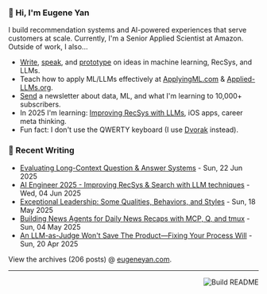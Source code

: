 ### 👋 Hi, I'm Eugene Yan

I build recommendation systems and AI-powered experiences that serve customers at scale. Currently, I'm a Senior Applied Scientist at Amazon. Outside of work, I also...

- [Write](https://eugeneyan.com/writing/), [speak](https://eugeneyan.com/speaking/), and [prototype](https://eugeneyan.com/prototyping/) on ideas in machine learning, RecSys, and LLMs.
- Teach how to apply ML/LLMs effectively at [ApplyingML.com](https://applyingml.com) & [Applied-LLMs.org](https://applied-llms.org).
- [Send](https://eugeneyan.com/subscribe/) a newsletter about data, ML, and what I'm learning to 10,000+ subscribers.
- In 2025 I'm learning: [Improving RecSys with LLMs](https://eugeneyan.com/writing/recsys-llm/), iOS apps, career meta thinking.
- Fun fact: I don't use the QWERTY keyboard (I use [Dvorak](https://en.wikipedia.org/wiki/Dvorak_keyboard_layout) instead).

### 📝 Recent Writing

<!-- writing starts -->
* [Evaluating Long-Context Question & Answer Systems](https://eugeneyan.com//writing/qa-evals/) - Sun, 22 Jun 2025
* [AI Engineer 2025 - Improving RecSys & Search with LLM techniques](https://eugeneyan.com//speaking/aie-2025/) - Wed, 04 Jun 2025
* [Exceptional Leadership: Some Qualities, Behaviors, and Styles](https://eugeneyan.com//writing/leadership/) - Sun, 18 May 2025
* [Building News Agents for Daily News Recaps with MCP, Q, and tmux](https://eugeneyan.com//writing/news-agents/) - Sun, 04 May 2025
* [An LLM-as-Judge Won't Save The Product—Fixing Your Process Will](https://eugeneyan.com//writing/eval-process/) - Sun, 20 Apr 2025
<!-- writing ends -->

View the archives (<!-- writing_count starts -->206<!-- writing_count ends --> posts) @ [eugeneyan.com](https://eugeneyan.com).

---
<a href="https://github.com/eugeneyan/eugeneyan/actions"><img src="https://github.com/eugeneyan/eugeneyan/workflows/Build%20README/badge.svg" align="right" alt="Build README"></a>
